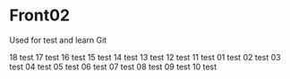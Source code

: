 # Front02
Used for test and learn Git

18 test
17 test
16 test
15 test
14 test
13 test
12 test
11 test
01 test
02 test
03 test
04 test
05 test
06 test
07 test
08 test
09 test
10 test






















































































































































